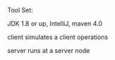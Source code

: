 Tool Set:

JDK 1.8 or up, IntelliJ, maven 4.0

client
simulates a client operations

server
runs at a server node